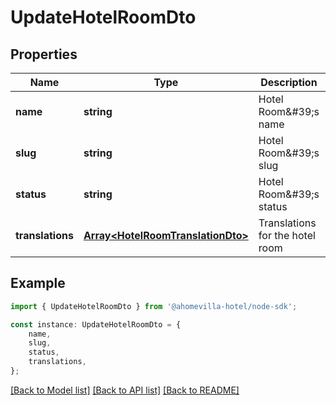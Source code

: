 # UpdateHotelRoomDto


## Properties

Name | Type | Description | Notes
------------ | ------------- | ------------- | -------------
**name** | **string** | Hotel Room\&#39;s name | [optional] [default to undefined]
**slug** | **string** | Hotel Room\&#39;s slug | [optional] [default to undefined]
**status** | **string** | Hotel Room\&#39;s status | [optional] [default to undefined]
**translations** | [**Array&lt;HotelRoomTranslationDto&gt;**](HotelRoomTranslationDto.md) | Translations for the hotel room | [optional] [default to undefined]

## Example

```typescript
import { UpdateHotelRoomDto } from '@ahomevilla-hotel/node-sdk';

const instance: UpdateHotelRoomDto = {
    name,
    slug,
    status,
    translations,
};
```

[[Back to Model list]](../README.md#documentation-for-models) [[Back to API list]](../README.md#documentation-for-api-endpoints) [[Back to README]](../README.md)
